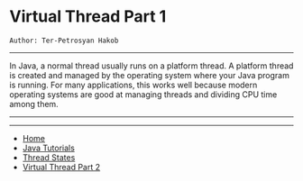 # Virtual Thread Part 1

```
Author: Ter-Petrosyan Hakob
```

---

In Java, a normal thread usually runs on a platform thread. A platform thread is created and managed by the operating system where your Java program is running. For many applications, this works well because modern operating systems are good at managing threads and dividing CPU time among them.

--- 

---

- [Home](./../../README.md)
- [Java Tutorials](./../tutorials.md)
- [Thread States](./2_Thread_States.md)
- [Virtual Thread Part 2](./4_Virtual_Thread_Part2.md)
